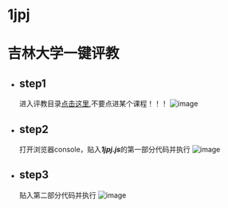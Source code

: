 # 1jpj
# 吉林大学一键评教

* ## step1
    进入评教目录[点击这里](http://uims.jlu.edu.cn/ntms/index.do),不要点进某个课程！！！
    ![image](https://github.com/XH1/1jpj/blob/master/1.png)
* ## step2
    打开浏览器console，贴入***1jpj.js***的第一部分代码并执行
    ![image](https://github.com/XH1/1jpj/blob/master/2.png)
* ## step3
    贴入第二部分代码并执行
    ![image](https://github.com/XH1/1jpj/blob/master/3.png)
